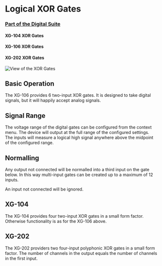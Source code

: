 # Logical XOR Gates
### [Part of the Digital Suite](DS.md)
#### XG-104 XOR Gates
#### XG-106 XOR Gates
#### XG-202 XOR Gates

![View of the XOR Gates](XG.png "XOR Gates")

## Basic Operation

The XG-106 provides 6 two-input XOR gates. It is designed to take digital signals, but it will happily accept analog signals. 

## Signal Range

The voltage range of the digital gates can be configured from the context menu. The device will output at the full range of the configured settings. The inputs will measure a logical high signal anywhere above the midpoint of the configured range.

## Normalling

Any output not connected will be normalled into a third input on the gate below. In this way multi-input gates can be created up to a maximum of 12 inputs. 

An input not connected will be ignored.

## XG-104

The XG-104 provides four two-input XOR gates in a small form factor. Otherwise functionality is as for the XG-106 above.

## XG-202

The XG-202 providers two four-input polyphonic XOR gates in a small form factor. The number of channels in the output equals the number of channels in the first input.

